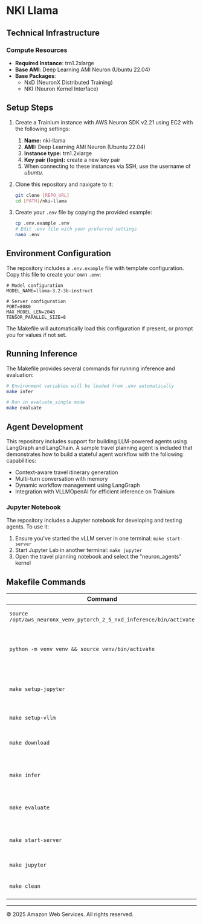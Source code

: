 # NKI Llama

## Technical Infrastructure

### Compute Resources
- **Required Instance**: trn1.2xlarge
- **Base AMI**: Deep Learning AMI Neuron (Ubuntu 22.04)
- **Base Packages**:
  - NxD (NeuronX Distributed Training)
  - NKI (Neuron Kernel Interface)

## Setup Steps

1. Create a Trainium instance with AWS Neuron SDK v2.21 using EC2 with the following settings:
    1. **Name:** nki-llama
    2. **AMI:** Deep Learning AMI Neuron (Ubuntu 22.04)
    3. **Instance type:** trn1.2xlarge
    4. **Key pair (login):** create a new key pair
    5. When connecting to these instances via SSH, use the username of *ubuntu*.

2. Clone this repository and navigate to it:
   ```bash
   git clone [REPO_URL]
   cd [PATH]/nki-llama
   ```

3. Create your `.env` file by copying the provided example:
   ```bash
   cp .env.example .env
   # Edit .env file with your preferred settings
   nano .env
   ```

## Environment Configuration

The repository includes a `.env.example` file with template configuration. Copy this file to create your own `.env`:

```
# Model configuration
MODEL_NAME=llama-3.2-3b-instruct

# Server configuration
PORT=8080
MAX_MODEL_LEN=2048
TENSOR_PARALLEL_SIZE=8
```

The Makefile will automatically load this configuration if present, or prompt you for values if not set.

## Running Inference

The Makefile provides several commands for running inference and evaluation:

```bash
# Environment variables will be loaded from .env automatically
make infer

# Run in evaluate_single mode
make evaluate
```

## Agent Development

This repository includes support for building LLM-powered agents using LangGraph and LangChain. A sample travel planning agent is included that demonstrates how to build a stateful agent workflow with the following capabilities:

- Context-aware travel itinerary generation
- Multi-turn conversation with memory
- Dynamic workflow management using LangGraph
- Integration with VLLMOpenAI for efficient inference on Trainium

### Jupyter Notebook

The repository includes a Jupyter notebook for developing and testing agents. To use it:

1. Ensure you've started the vLLM server in one terminal: `make start-server`
2. Start Jupyter Lab in another terminal: `make jupyter`
3. Open the travel planning notebook and select the "neuron_agents" kernel

## Makefile Commands

| Command | Description |
|---------|-------------|
| `source /opt/aws_neuronx_venv_pytorch_2_5_nxd_inference/bin/activate` | Activate AWS Neuron environment |
| `python -m venv venv && source venv/bin/activate` | Create and activate local Python virtual environment |
| `make setup-jupyter` | Install requirements and setup Jupyter kernel |
| `make setup-vllm` | Setup vLLM for Neuron |
| `make download` | Download model from Hugging Face |
| `make infer` | Run inference in generate mode |
| `make evaluate` | Run inference in evaluate_all mode |
| `make start-server` | Start vLLM OpenAI-compatible API server |
| `make jupyter` | Run Jupyter Lab server |
| `make clean` | Remove generated files |


---

© 2025 Amazon Web Services. All rights reserved.